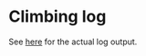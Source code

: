 # Climbing log

See [here](https://htmlpreview.github.io/?https://github.com/WillRNaylor/climbing/blob/main/log.html) for the actual log output.

